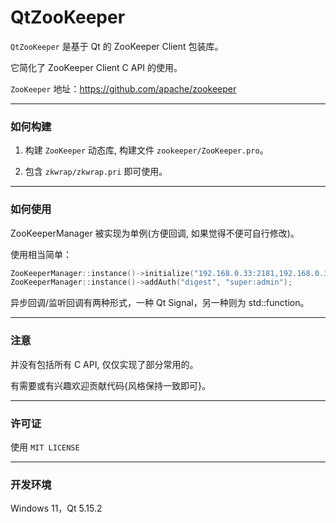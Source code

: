 # QtZooKeeper

  `QtZooKeeper` 是基于 Qt 的 ZooKeeper Client 包装库。

  它简化了 ZooKeeper Client C API 的使用。

  `ZooKeeper` 地址：https://github.com/apache/zookeeper

----

### 如何构建

 1. 构建 `ZooKeeper` 动态库, 构建文件 `zookeeper/ZooKeeper.pro`。

 2. 包含 `zkwrap/zkwrap.pri` 即可使用。

---

### 如何使用

ZooKeeperManager 被实现为单例(方便回调, 如果觉得不便可自行修改)。

使用相当简单：

```C++
ZooKeeperManager::instance()->initialize("192.168.0.33:2181,192.168.0.33:2182,192.168.0.33:2183");
ZooKeeperManager::instance()->addAuth("digest", "super:admin");
```

异步回调/监听回调有两种形式，一种 Qt Signal，另一种则为 std::function。

----

### 注意

并没有包括所有 C API, 仅仅实现了部分常用的。

有需要或有兴趣欢迎贡献代码{风格保持一致即可}。

---

### 许可证

   使用 `MIT LICENSE`

---

### 开发环境

  Windows 11，Qt 5.15.2
